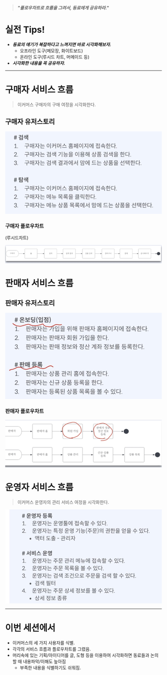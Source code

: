 > **_"플로우차트로 흐름을 그려서, 동료에게 공유하라."_**

# 실전 Tips!

- **_동료의 얘기가 복잡하다고 느껴지면 바로 시각화해보자._**
  - 오프라인 도구(메모장, 화이트보드)
  - 온라인 도구(루시드 차트, 머메이드 등)
- **_시각화한 내용을 꼭 공유하자._**

---

# 구매자 서비스 흐름

> 이커머스 구매자의 구매 여정을 시각화한다.

## 구매자 유저스토리

![img_3.png](../../img/img_3.png)

### 구매자 플로우차트

(루시드차트)

![img.png](../../img/ch01_img.png)

# 판매자 서비스 흐름

## 판매자 유저스토리 

![img_2.png](../../img/ch01_img2.png)

### 판매자 플로우차트

![img_4.png](../../img/img_4.png)

# 운영자 서비스 흐름

> 이커머스 운영자의 관리 서비스 여정을 시각화한다.

![img_5.png](../../img/img_5.png)


---

# 이번 세션에서

- 이커머스의 세 가지 사용자를 식별.
- 각각의 서비스 흐름과 플로우차트를 그렸음.
- 머리속에 있는 기획/아이디어를 글, 도형 등을 이용하여 시각화하면 동료들과 논의할 때 내용파악/이해도 높아짐
  - 부족한 내용을 식별하기도 쉬워짐.